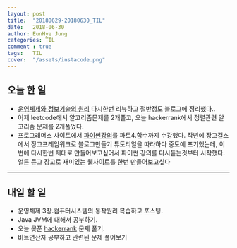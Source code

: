 ```yaml
---
layout: post
title:  "20180629-20180630_TIL"
date:   2018-06-30
author: EunHye Jung
categories: TIL
comment : true
tags:	TIL
cover:  "/assets/instacode.png"
---
```

   
   
 
 
 
## 오늘 한 일
  
  * [운영체제와 정보기술의 원리](https://book.naver.com/bookdb/book_detail.nhn?bid=4392911) 다시한번 리뷰하고 절반정도 블로그에 정리했다..   
  * 어제 leetcode에서 알고리즘문제를 2개풀고, 오늘 hackerrank에서 정렬관련 알고리즘 문제를 2개풀었다. 
  * 프로그래머스 사이트에서 [파이썬강의](https://programmers.co.kr/learn/courses/2)를 파트4.함수까지 수강했다.  작년에 장고걸스에서 장고프레임워크로 블로그만들기 튜토리얼을 따라하다 중도에 포기했는데, 이번에 다시한번 제대로 만들어보고싶어서 파이썬 강의를 다시듣는것부터 시작했다. 얼른 듣고 장고로 재미있는 웹사이트를 한번 만들어보고싶다    

  
  
   
- - -

## 내일 할 일  
* 운영체제 3장.컴퓨터시스템의 동작원리 복습하고 포스팅. 
* Java JVM에 대해서 공부하기.  
* 오늘 못푼 [hackerrank](https://www.hackerrank.com/challenges/sherlock-and-valid-string/problem?h_l=playlist&slugs%5B%5D=interview&slugs%5B%5D=interview-preparation-kit&slugs%5B%5D=strings) 문제 풀기.  
* 비트연산자 공부하고 관련된 문제 풀어보기  

   